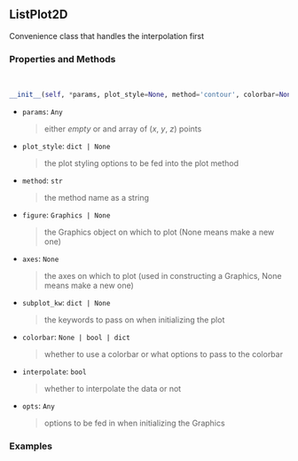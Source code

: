 ## <a id="McUtils.Plots.Plots.ListPlot2D">ListPlot2D</a>
Convenience class that handles the interpolation first

### Properties and Methods
<a id="McUtils.Plots.Plots.ListPlot2D.__init__">&nbsp;</a>
```python
__init__(self, *params, plot_style=None, method='contour', colorbar=None, figure=None, axes=None, subplot_kw=None, interpolate=True, **opts): 
```

- `params`: `Any`
    >either _empty_ or and array of (_x_, _y_, _z_) points
- `plot_style`: `dict | None`
    >the plot styling options to be fed into the plot method
- `method`: `str`
    >the method name as a string
- `figure`: `Graphics | None`
    >the Graphics object on which to plot (None means make a new one)
- `axes`: `None`
    >the axes on which to plot (used in constructing a Graphics, None means make a new one)
- `subplot_kw`: `dict | None`
    >the keywords to pass on when initializing the plot
- `colorbar`: `None | bool | dict`
    >whether to use a colorbar or what options to pass to the colorbar
- `interpolate`: `bool`
    >whether to interpolate the data or not
- `opts`: `Any`
    >options to be fed in when initializing the Graphics

### Examples
